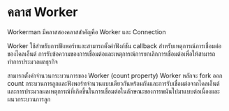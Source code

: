 # คลาส Worker
Workerman มีคลาสสองคลาสสำคัญคือ Worker และ Connection

Worker ใช้สำหรับการฟังพอร์ทและสามารถตั้งค่าฟังก์ชัน callback สำหรับเหตุการณ์การเชื่อมต่อของไคลเอ็นต์ การรับข้อความของการเชื่อมต่อและเหตุการณ์การยกเลิกการเชื่อมต่อเพื่อให้สามารถทำการประมวลผลธุรกิจ

สามารถตั้งค่าจำนวนกระบวนการของ Worker (count property) Worker หลักจะ fork ออก count กระบวนการลูกและฟังพอร์ทจำนวนแบบเดียวกันพร้อมกันและการรับเชื่อมต่อจากไคลเอ็นต์และการประมวลผลเหตุการณ์ที่เกิดขึ้นในการเชื่อมต่อในลักษณะของการพนันไปมาแบบต่อเนื่องและผนวกระบวนการลูก
